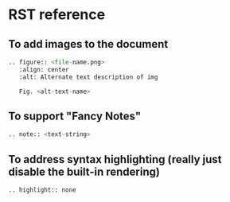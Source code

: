 # RST reference


## To add images to the document

```python
.. figure:: <file-name.png>
   :align: center
   :alt: Alternate text description of img

   Fig. <alt-text-name>
```

## To support "Fancy Notes"
```python
.. note:: <text-string>
```

## To address syntax highlighting (really just disable the built-in rendering)
```python
.. highlight:: none
```
